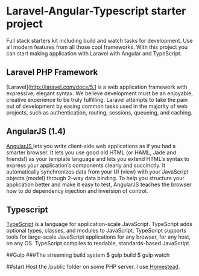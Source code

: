 # Laravel-Angular-Typescript starter project
Full stack starters kit including build and watch tasks for development. Use all modern features from all those cool frameworks. With this project you can start making application with Laravel with Angular and TypeScript.    

## Laravel PHP Framework
[Laravel](http://laravel.com/docs/5.1 is a web application framework with expressive, elegant syntax. We believe development must be an enjoyable, creative experience to be truly fulfilling. Laravel attempts to take the pain out of development by easing common tasks used in the majority of web projects, such as authentication, routing, sessions, queueing, and caching.

## AngularJS (1.4)
[AngularJS ](http://www.angularjs.org/) lets you write client-side web applications as if you had a smarter browser.  It lets you
use good old HTML (or HAML, Jade and friends!) as your template language and lets you extend HTML’s
syntax to express your application’s components clearly and succinctly.  It automatically
synchronizes data from your UI (view) with your JavaScript objects (model) through 2-way data
binding. To help you structure your application better and make it easy to test, AngularJS teaches
the browser how to do dependency injection and inversion of control.

## Typescript
[TypeScript](http://www.typescriptlang.org/) is a language for application-scale JavaScript. TypeScript adds optional types, classes, and modules to JavaScript. TypeScript supports tools for large-scale JavaScript applications for any browser, for any host, on any OS. TypeScript compiles to readable, standards-based JavaScript. 


##Gulp 
###The streaming build system
    $ gulp build 
    $ gulp watch

##start
Host the /public folder on some PHP server. I use [Homestead](http://laravel.com/docs/5.1/homestead).

